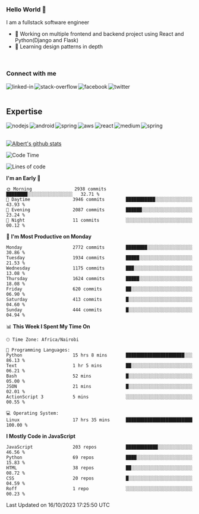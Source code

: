 

### Hello World 👋
I am a fullstack software engineer
- 🔭 Working on multiple frontend and backend project using React and Python(Django and Flask)
- 🌱 Learning design patterns in depth

<br>

### Connect with me

[<img align="left" alt="linked-in" src="https://img.shields.io/badge/linkedin-%230077B5.svg?&style=for-the-badge&logo=linkedin&logoColor=white" />](https://www.linkedin.com/in/albert-byrone/)

<!-- [<img align="left" alt="medium" src="https://img.shields.io/badge/medium-%2312100E.svg?&style=for-the-badge&logo=medium&logoColor=white" />](https://56faisal.medium.com/) -->

[<img align="left" alt="stack-overflow" src="https://img.shields.io/badge/stack%20overflow-FE7A16?logo=stack-overflow&logoColor=white&style=for-the-badge" />](https://stackoverflow.com/users/11916317/albert-byrone)

[<img align="left" alt="facebook" src="https://img.shields.io/badge/facebook-%231877F2.svg?&style=for-the-badge&logo=facebook&logoColor=white" />](https://web.facebook.com/albert.byrone.1/)

[<img align="left" alt="twitter" src="https://img.shields.io/badge/twitter-%231DA1F2.svg?&style=for-the-badge&logo=twitter&logoColor=white" />](https://twitter.com/byrone_albert)

<br>

<br>

## Expertise
<img align="left" alt="nodejs" src="https://img.shields.io/badge/python%20-%2343853D.svg?&style=for-the-badge&logo=node.js&logoColor=white" />
<img align="left" alt="android" src="https://img.shields.io/badge/Flask-3DDC84?logo=android&logoColor=white&style=for-the-badge" />
<img align="left" alt="spring" src="https://img.shields.io/badge/drf%20-%236DB33F.svg?&style=for-the-badge&logo=spring&logoColor=white" />
<img align="left" alt="aws" src="https://img.shields.io/badge/django%20AWS-%23232F3E?logo=amazon-aws&logoColor=white&style=for-the-badge" />
<img align="left" alt="react" src="https://img.shields.io/badge/react%20-%2320232a.svg?&style=for-the-badge&logo=react&logoColor=%2361DAFB" />
<img align="left" alt="medium" src="https://img.shields.io/badge/Angular-%23316192.svg?&style=for-the-badge&logo=postgresql&logoColor=white" />
<img align="left" alt="spring" src="https://img.shields.io/badge/Javascript%20-%236DB33F.svg?&style=for-the-badge&logo=spring&logoColor=white" />
<br>
<br>


[![Albert's github stats](https://github-readme-stats.vercel.app/api?username=Albert-Byrone&count_private=true&show_icons=true&theme=radical&hide_rank=false)](https://github.com/anuraghazra/github-readme-stats)

<!-- [![Top Langs](https://github-readme-stats.vercel.app/api/top-langs/?username=Albert-Byrone&layout=compact)](https://github.com/anuraghazra/github-readme-stats) -->

<!--
**Albert-Byrone/Albert-Byrone** is a ✨ _special_ ✨ repository because its `README.md` (this file) appears on your GitHub profile.

Here are some ideas to get you started:

- 🔭 I’m currently working on ...
- 🌱 I’m currently learning ...
- 👯 I’m looking to collaborate on ...
- 🤔 I’m looking for help with ...
- 💬 Ask me about ...
- 📫 How to reach me: ...
- 😄 Pronouns: ...
- ⚡ Fun fact: ...
-->


<!--START_SECTION:waka-->
![Code Time](http://img.shields.io/badge/Code%20Time-733%20hrs%2012%20mins-blue)

![Lines of code](https://img.shields.io/badge/From%20Hello%20World%20I%27ve%20Written-62.6%20million%20lines%20of%20code-blue)

**I'm an Early 🐤** 

```text
🌞 Morning                2938 commits        ████████░░░░░░░░░░░░░░░░░   32.71 % 
🌆 Daytime                3946 commits        ███████████░░░░░░░░░░░░░░   43.93 % 
🌃 Evening                2087 commits        ██████░░░░░░░░░░░░░░░░░░░   23.24 % 
🌙 Night                  11 commits          ░░░░░░░░░░░░░░░░░░░░░░░░░   00.12 % 
```
📅 **I'm Most Productive on Monday** 

```text
Monday                   2772 commits        ████████░░░░░░░░░░░░░░░░░   30.86 % 
Tuesday                  1934 commits        █████░░░░░░░░░░░░░░░░░░░░   21.53 % 
Wednesday                1175 commits        ███░░░░░░░░░░░░░░░░░░░░░░   13.08 % 
Thursday                 1624 commits        █████░░░░░░░░░░░░░░░░░░░░   18.08 % 
Friday                   620 commits         ██░░░░░░░░░░░░░░░░░░░░░░░   06.90 % 
Saturday                 413 commits         █░░░░░░░░░░░░░░░░░░░░░░░░   04.60 % 
Sunday                   444 commits         █░░░░░░░░░░░░░░░░░░░░░░░░   04.94 % 
```


📊 **This Week I Spent My Time On** 

```text
🕑︎ Time Zone: Africa/Nairobi

💬 Programming Languages: 
Python                   15 hrs 8 mins       ██████████████████████░░░   86.13 % 
Text                     1 hr 5 mins         ██░░░░░░░░░░░░░░░░░░░░░░░   06.21 % 
Bash                     52 mins             █░░░░░░░░░░░░░░░░░░░░░░░░   05.00 % 
JSON                     21 mins             █░░░░░░░░░░░░░░░░░░░░░░░░   02.01 % 
ActionScript 3           5 mins              ░░░░░░░░░░░░░░░░░░░░░░░░░   00.55 % 

💻 Operating System: 
Linux                    17 hrs 35 mins      █████████████████████████   100.00 % 
```

**I Mostly Code in JavaScript** 

```text
JavaScript               203 repos           ████████████░░░░░░░░░░░░░   46.56 % 
Python                   69 repos            ████░░░░░░░░░░░░░░░░░░░░░   15.83 % 
HTML                     38 repos            ██░░░░░░░░░░░░░░░░░░░░░░░   08.72 % 
CSS                      20 repos            █░░░░░░░░░░░░░░░░░░░░░░░░   04.59 % 
Roff                     1 repo              ░░░░░░░░░░░░░░░░░░░░░░░░░   00.23 % 
```




 Last Updated on 16/10/2023 17:25:50 UTC
<!--END_SECTION:waka-->
